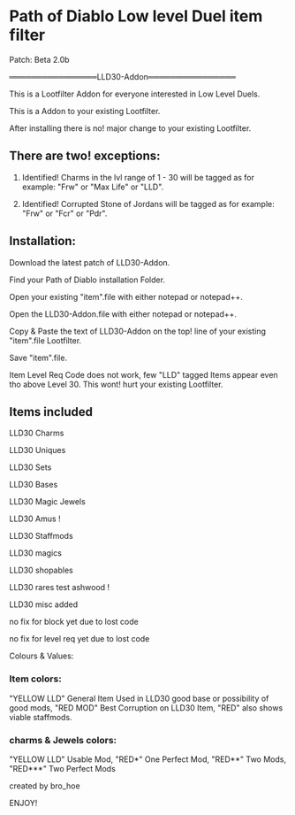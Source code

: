 # Path of Diablo Low level Duel item filter
Patch: Beta 2.0b


════════════════LLD30-Addon════════════════

This is a Lootfilter Addon for everyone interested in Low Level Duels.

This is a Addon to your existing Lootfilter.

After installing there is no! major change to your existing Lootfilter.

## There are two! exceptions: 

1. Identified! Charms in the lvl range of 1 - 30 will be tagged as for example: "Frw" or "Max Life" or "LLD".

2. Identified! Corrupted Stone of Jordans will be tagged as for example: "Frw" or "Fcr" or "Pdr".


## Installation:
Download the latest patch of LLD30-Addon.

Find your Path of Diablo installation Folder.

Open your existing "item".file with either notepad or notepad++.

Open the LLD30-Addon.file with either notepad or notepad++.

Copy & Paste the text of LLD30-Addon on the top! line of your existing "item".file Lootfilter.

Save "item".file.

Item Level Req Code does not work, few "LLD" tagged Items appear even tho above Level 30. This wont! hurt your existing Lootfilter.

## Items included
LLD30 Charms

LLD30 Uniques 

LLD30 Sets

LLD30 Bases 

LLD30 Magic Jewels 

LLD30 Amus !

LLD30 Staffmods

LLD30 magics 

LLD30 shopables 

LLD30 rares test ashwood !

LLD30 misc added

no fix for block yet due to lost code

no fix for level req yet due to lost code


Colours & Values:

### Item colors: 
"YELLOW LLD" General Item Used in LLD30 good base or possibility of good mods, "RED MOD" Best Corruption on LLD30 Item, "RED" also shows viable staffmods.

### charms & Jewels colors: 
"YELLOW LLD" Usable Mod, "RED*" One Perfect Mod, "RED**" Two Mods, "RED***" Two Perfect Mods

created by bro_hoe

ENJOY!

